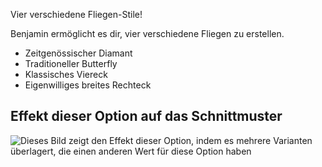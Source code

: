Vier verschiedene Fliegen-Stile!

Benjamin ermöglicht es dir, vier verschiedene Fliegen zu erstellen.

- Zeitgenössischer Diamant
- Traditioneller Butterfly
- Klassisches Viereck
- Eigenwilliges breites Rechteck

## Effekt dieser Option auf das Schnittmuster

![Dieses Bild zeigt den Effekt dieser Option, indem es mehrere Varianten überlagert, die einen anderen Wert für diese Option haben](benjamin_bowstyle_sample.svg "Effekt dieser Option auf das Schnittmuster")
